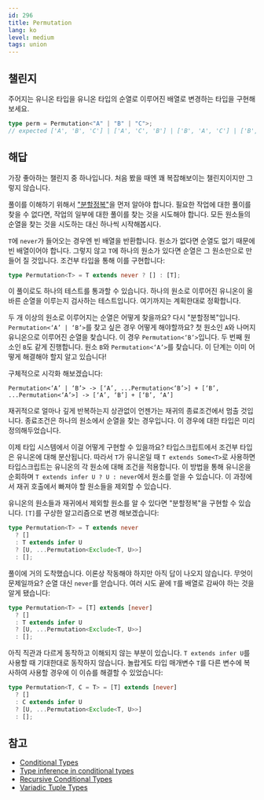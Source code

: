 ```yaml
---
id: 296
title: Permutation
lang: ko
level: medium
tags: union
---
```


## 챌린지

주어지는 유니온 타입을 유니온 타입의 순열로 이루어진 배열로 변경하는 타입을 구현해보세요.

```typescript
type perm = Permutation<"A" | "B" | "C">;
// expected ['A', 'B', 'C'] | ['A', 'C', 'B'] | ['B', 'A', 'C'] | ['B', 'C', 'A'] | ['C', 'A', 'B'] | ['C', 'B', 'A']
```

## 해답

가장 좋아하는 챌린지 중 하나입니다.
처음 봤을 때엔 꽤 복잡해보이는 챌린지이지만 그렇지 않습니다.

풀이를 이해하기 위해서 ["분할정복"](https://en.wikipedia.org/wiki/Divide-and-conquer_algorithm)을 먼저 알아야 합니다.
필요한 작업에 대한 풀이를 찾을 수 없다면, 작업의 일부에 대한 풀이를 찾는 것을 시도해야 합니다.
모든 원소들의 순열을 찾는 것을 시도하는 대신 하나씩 시작해봅시다.

`T`에 `never`가 들어오는 경우엔 빈 배열을 반환합니다.
원소가 없다면 순열도 없기 때문에 빈 배열이어야 합니다.
그렇지 않고 `T`에 하나의 원소가 있다면 순열은 그 원소만으로 만들어 질 것입니다.
조건부 타입을 통해 이를 구현합니다:

```typescript
type Permutation<T> = T extends never ? [] : [T];
```

이 풀이로도 하나의 테스트를 통과할 수 있습니다. 하나의 원소로 이루어진 유니온이 올바른 순열을 이루는지 검사하는 테스트입니다.
여기까지는 계획한대로 정확합니다.

두 개 이상의 원소로 이루어지는 순열은 어떻게 찾을까요?
다시 "분할정복"입니다.
`Permutation<‘A’ | ‘B’>`를 찾고 싶은 경우 어떻게 해야할까요?
첫 원소인 `A`와 나머지 유니온으로 이루어진 순열을 찾습니다. 이 경우 `Permutation<‘B’>`입니다.
두 번째 원소인 `B`도 같게 진행합니다.
원소 `B`와 `Permutation<‘A’>`를 찾습니다.
이 단계는 이미 어떻게 해결해야 할지 알고 있습니다!

구체적으로 시각화 해보겠습니다:

```text
Permutation<‘A’ | ‘B’> -> [‘A’, ...Permutation<‘B’>] + [‘B’, ...Permutation<‘A’>] -> [‘A’, ‘B’] + [‘B’, ‘A’]
```

재귀적으로 얼마나 깊게 반복하는지 상관없이 언젠가는 재귀의 종료조건에서 멈출 것입니다.
종료조건은 하나의 원소에서 순열을 찾는 경우입니다.
이 경우에 대한 타입은 미리 정의해두었습니다.

이제 타입 시스템에서 이걸 어떻게 구현할 수 있을까요?
타입스크립트에서 조건부 타입은 유니온에 대해 분산됩니다.
따라서 `T`가 유니온일 때 `T extends Some<T>`로 사용하면 타입스크립트는 유니온의 각 원소에 대해 조건을 적용합니다.
이 방법을 통해 유니온을 순회하며 `T extends infer U ? U : never`에서 원소를 얻을 수 있습니다.
이 과정에서 재귀 호출에서 빠져야 할 원소들을 제외할 수 있습니다.

유니온의 원소들과 재귀에서 제외할 원소를 알 수 있다면 "분할정복"을 구현할 수 있습니다.
`[T]`를 구상한 알고리즘으로 변경 해보겠습니다:

```typescript
type Permutation<T> = T extends never
  ? []
  : T extends infer U
  ? [U, ...Permutation<Exclude<T, U>>]
  : [];
```

풀이에 거의 도착했습니다.
이론상 작동해야 하지만 아직 답이 나오지 않습니다.
무엇이 문제일까요?
순열 대신 `never`를 얻습니다.
여러 시도 끝에 `T`를 배열로 감싸야 하는 것을 알게 됐습니다:

```typescript
type Permutation<T> = [T] extends [never]
  ? []
  : T extends infer U
  ? [U, ...Permutation<Exclude<T, U>>]
  : [];
```

아직 직관과 다르게 동작하고 이해되지 않는 부분이 있습니다.
`T extends infer U`를 사용할 때 기대한대로 동작하지 않습니다.
놀랍게도 타입 매개변수 `T`를 다른 변수에 복사하여 사용할 경우에 이 이슈를 해결할 수 있었습니다:

```typescript
type Permutation<T, C = T> = [T] extends [never]
  ? []
  : C extends infer U
  ? [U, ...Permutation<Exclude<T, U>>]
  : [];
```

## 참고

- [Conditional Types](https://www.typescriptlang.org/docs/handbook/2/conditional-types.html)
- [Type inference in conditional types](https://www.typescriptlang.org/docs/handbook/2/conditional-types.html#inferring-within-conditional-types)
- [Recursive Conditional Types](https://www.typescriptlang.org/docs/handbook/release-notes/typescript-4-1.html#recursive-conditional-types)
- [Variadic Tuple Types](https://www.typescriptlang.org/docs/handbook/release-notes/typescript-4-0.html#variadic-tuple-types)
